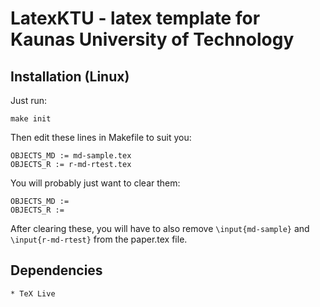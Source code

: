 # LatexKTU - latex template for Kaunas University of Technology

## Installation (Linux)

Just run:

    make init

Then edit these lines in Makefile to suit you:

    OBJECTS_MD := md-sample.tex
    OBJECTS_R := r-md-rtest.tex

You will probably just want to clear them:

    OBJECTS_MD :=
    OBJECTS_R :=

After clearing these, you will have to also remove `\input{md-sample}` and `\input{r-md-rtest}` from the paper.tex file.

## Dependencies

    * TeX Live
